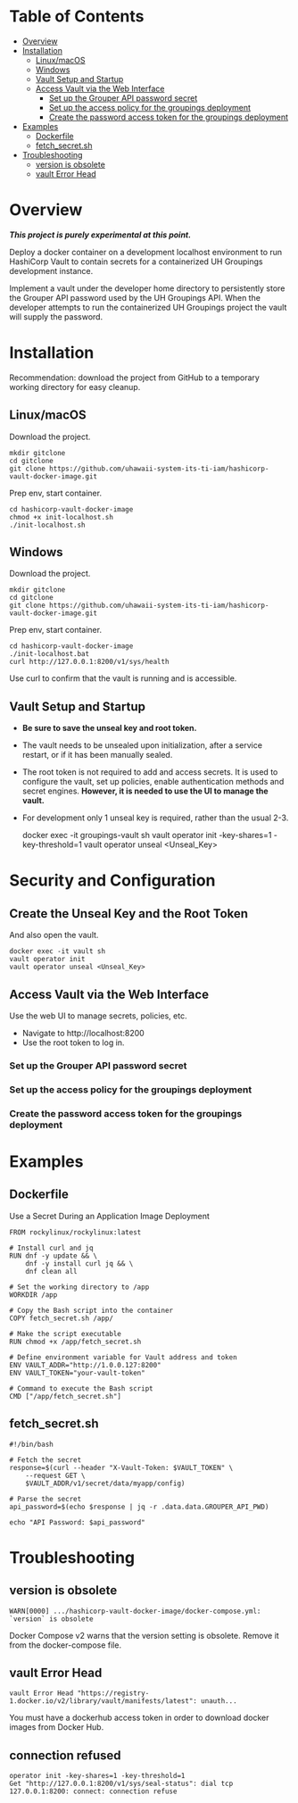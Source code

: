 # Table of Contents

<!-- TOC -->
* [Overview](#overview)
* [Installation](#installation)
  * [Linux/macOS](#linuxmacos)
  * [Windows](#windows)
  * [Vault Setup and Startup](#vault-setup-and-startup)
  * [Access Vault via the Web Interface](#access-vault-via-the-web-interface)
    * [Set up the Grouper API password secret](#set-up-the-grouper-api-password-secret)
    * [Set up the access policy for the groupings deployment](#set-up-the-access-policy-for-the-groupings-deployment)
    * [Create the password access token for the groupings deployment](#create-the-password-access-token-for-the-groupings-deployment)
* [Examples](#examples)
  * [Dockerfile](#dockerfile)
  * [fetch_secret.sh](#fetch_secretsh)
* [Troubleshooting](#troubleshooting)
  * [version is obsolete](#version-is-obsolete)
  * [vault Error Head](#vault-error-head)
<!-- TOC -->

# Overview

**_This project is purely experimental at this point._**

Deploy a docker container on a development localhost environment to run 
HashiCorp Vault to contain secrets for a containerized UH Groupings development
instance.

Implement a vault under the developer home directory to persistently store the 
Grouper API password used by the UH Groupings API. When the developer attempts 
to run the containerized UH Groupings project the vault will supply the 
password.

# Installation

Recommendation: download the project from GitHub to a temporary working 
directory for easy cleanup.

## Linux/macOS

Download the project.

    mkdir gitclone
    cd gitclone
    git clone https://github.com/uhawaii-system-its-ti-iam/hashicorp-vault-docker-image.git

Prep env, start container.

    cd hashicorp-vault-docker-image
    chmod +x init-localhost.sh
    ./init-localhost.sh

## Windows

Download the project.

    mkdir gitclone
    cd gitclone
    git clone https://github.com/uhawaii-system-its-ti-iam/hashicorp-vault-docker-image.git

Prep env, start container.

    cd hashicorp-vault-docker-image
    ./init-localhost.bat
    curl http://127.0.0.1:8200/v1/sys/health

Use curl to confirm that the vault is running and is accessible.

## Vault Setup and Startup

- **Be sure to save the unseal key and root token.**
- The vault needs to be unsealed upon initialization, after a service restart,
or if it has been manually sealed.
- The root token is not required to add and access secrets. It is used to 
configure the vault, set up policies, enable authentication methods and secret 
engines. **However, it is needed to use the UI to manage the vault.**
- For development only 1 unseal key is required, rather than the usual 2-3.


    docker exec -it groupings-vault sh
    vault operator init -key-shares=1 -key-threshold=1
    vault operator unseal <Unseal_Key>

# Security and Configuration

## Create the Unseal Key and the Root Token

And also open the vault.

    docker exec -it vault sh
    vault operator init
    vault operator unseal <Unseal_Key>


## Access Vault via the Web Interface

Use the web UI to manage secrets, policies, etc.

- Navigate to http://localhost:8200
- Use the root token to log in.

### Set up the Grouper API password secret

### Set up the access policy for the groupings deployment

### Create the password access token for the groupings deployment

# Examples

## Dockerfile

Use a Secret During an Application Image Deployment

    FROM rockylinux/rockylinux:latest
    
    # Install curl and jq
    RUN dnf -y update && \
        dnf -y install curl jq && \
        dnf clean all
    
    # Set the working directory to /app
    WORKDIR /app
    
    # Copy the Bash script into the container
    COPY fetch_secret.sh /app/
    
    # Make the script executable
    RUN chmod +x /app/fetch_secret.sh
    
    # Define environment variable for Vault address and token
    ENV VAULT_ADDR="http://1.0.0.127:8200"
    ENV VAULT_TOKEN="your-vault-token"
    
    # Command to execute the Bash script
    CMD ["/app/fetch_secret.sh"]

## fetch_secret.sh

    #!/bin/bash
    
    # Fetch the secret
    response=$(curl --header "X-Vault-Token: $VAULT_TOKEN" \
        --request GET \
        $VAULT_ADDR/v1/secret/data/myapp/config)
    
    # Parse the secret
    api_password=$(echo $response | jq -r .data.data.GROUPER_API_PWD)
    
    echo "API Password: $api_password"

# Troubleshooting

## version is obsolete

    WARN[0000] .../hashicorp-vault-docker-image/docker-compose.yml: `version` is obsolete

Docker Compose v2 warns that the version setting is obsolete. Remove it from the docker-compose file.

## vault Error Head

    vault Error Head "https://registry-1.docker.io/v2/library/vault/manifests/latest": unauth...

You must have a dockerhub access token in order to download docker images from Docker Hub.

## connection refused

    operator init -key-shares=1 -key-threshold=1
    Get "http://127.0.0.1:8200/v1/sys/seal-status": dial tcp 127.0.0.1:8200: connect: connection refuse

